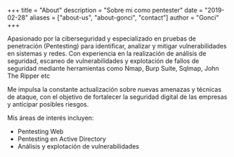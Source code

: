 +++
title = "About"
description = "Sobre mi como pentester"
date = "2019-02-28"
aliases = ["about-us", "about-gonci", "contact"]
author = "Gonci"
+++

Apasionado por la ciberseguridad y especializado en pruebas de penetración (Pentesting) para identificar, analizar y mitigar vulnerabilidades en sistemas y redes. Con experiencia en la realización de análisis de seguridad, escaneo de vulnerabilidades y explotación de fallos de seguridad mediante herramientas como Nmap, Burp Suite, Sqlmap, John The Ripper etc

Me impulsa la constante actualización sobre nuevas amenazas y técnicas de ataque, con el objetivo de fortalecer la seguridad digital de las empresas y anticipar posibles riesgos.

Mis áreas de interés incluyen:
- Pentesting Web
- Pentesting en Active Directory
- Análisis y explotación de vulnerabilidades